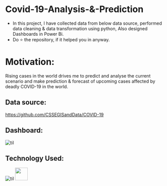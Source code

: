 # Covid-19-Analysis-&-Prediction
* In this project, I have collected data from below data source, performed data cleaning & data transformation using python, Also designed Dashboards in Power Bi. 
* Do ⭐ the repository, if it helped you in anyway.

# Motivation:

Rising cases in the world drives me to predict and analyse the current scenario and make prediction & forecast of upcoming cases affected by deadly COVID-19 in the world.

## Data source:
https://github.com/CSSEGISandData/COVID-19

## Dashboard:
![til](./Demo.gif)

## Technology Used:

![til](https://camo.githubusercontent.com/3cdf9577401a2c7dceac655bbd37fb2f3ee273a457bf1f2169c602fb80ca56f8/68747470733a2f2f666f7274686562616467652e636f6d2f696d616765732f6261646765732f6d6164652d776974682d707974686f6e2e737667)
<img src="https://www.dataquest.io/wp-content/uploads/2019/01/1-LPnY8nOLg4S6_TG0DEXwsg-1.png" width=40 height=40 />
